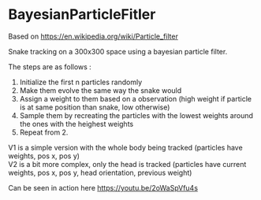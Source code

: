 # BayesianParticleFitler

Based on https://en.wikipedia.org/wiki/Particle_filter

Snake tracking on a 300x300 space using a bayesian particle filter.

The steps are as follows : 
1) Initialize the first n particles randomly
2) Make them evolve the same way the snake would
3) Assign a weight to them based on a observation (high weight if particle is at same position than snake, low otherwise)
4) Sample them by recreating the particles with the lowest weights around the ones with the heighest weights
5) Repeat from 2.

V1 is a simple version with the whole body being tracked (particles have weights, pos x, pos y)<br>
V2 is a bit more complex, only the head is tracked (particles have current weights, pos x, pos y, head orientation, previous weight)

Can be seen in action here https://youtu.be/2oWaSpVfu4s

